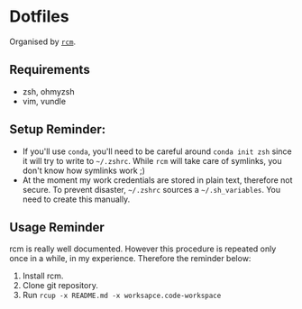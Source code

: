 # Dotfiles

Organised by [`rcm`](https://thoughtbot.github.io/rcm/).

## Requirements

- zsh, ohmyzsh
- vim, vundle

## Setup Reminder:

- If you'll use `conda`, you'll need to be careful around `conda init zsh` since it will try to write to `~/.zshrc`. While `rcm` will take care of symlinks, you don't know how symlinks work ;)
- At the moment my work credentials are stored in plain text, therefore not secure. To prevent disaster, `~/.zshrc` sources a `~/.sh_variables`. You need to create this manually.
 
## Usage Reminder

rcm is really well documented.
However this procedure is repeated only once in a while, in my experience.
Therefore the reminder below:

1. Install rcm.
2. Clone git repository.
3. Run `rcup -x README.md -x worksapce.code-workspace `
